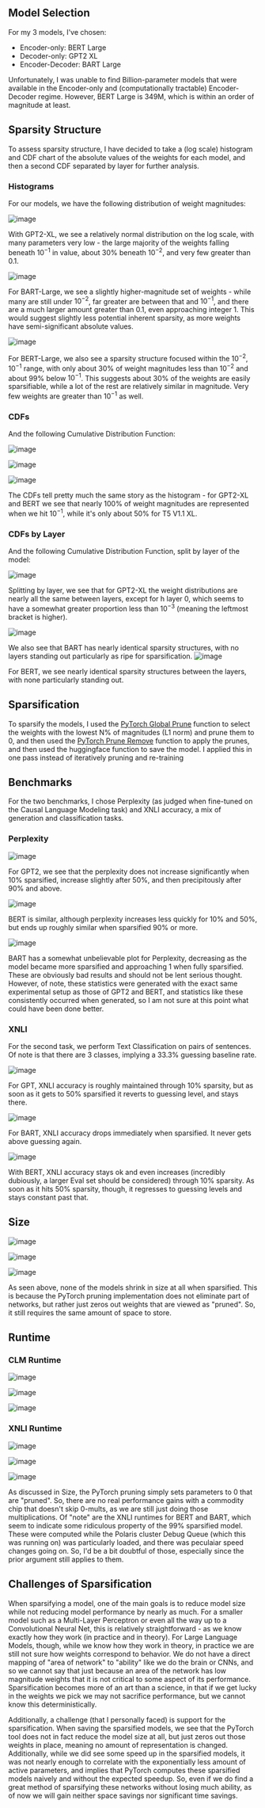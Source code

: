 ## Model Selection

For my 3 models, I've chosen:

 - Encoder-only: BERT Large
 - Decoder-only: GPT2 XL
 - Encoder-Decoder: BART Large

Unfortunately, I was unable to find Billion-parameter models that were available in the Encoder-only and (computationally tractable) Encoder-Decoder regime. However, BERT Large is 349M, which is within an order of magnitude at least. 

## Sparsity Structure
To assess sparsity structure, I have decided to take a (log scale) histogram and CDF chart of the absolute values of the weights for each model, and then a second CDF separated by layer for further analysis.

### Histograms
For our models, we have the following distribution of weight magnitudes:

![image](https://user-images.githubusercontent.com/5566842/200707807-0601a7e1-42c1-436e-90cb-c512f2b3c883.png)

With GPT2-XL, we see a relatively normal distribution on the log scale, with many parameters very low - the large majority of the weights falling beneath $10^{-1}$ in value, about 30% beneath $10^{-2}$, and very few greater than 0.1.


![image](https://user-images.githubusercontent.com/5566842/200709225-a22f6b98-cbe8-4c2a-9736-7023e0ba5fb3.png)

For BART-Large, we see a slightly higher-magnitude set of weights - while many are still under $10^{-2}$, far greater are between that and $10^{-1}$, and there are a much larger amount greater than $0.1$, even approaching integer 1. This would suggest slightly less potential inherent sparsity, as more weights have semi-significant absolute values.

![image](https://user-images.githubusercontent.com/5566842/200709610-fc221b3d-6b82-449b-88fe-503e82b4c737.png)

For BERT-Large, we also see a sparsity structure focused within the $10^{-2}, 10^{-1}$ range, with only about 30% of weight magnitudes less than $10^{-2}$ and about 99% below $10^{-1}$. This suggests about 30% of the weights are easily sparsifiable, while a lot of the rest are relatively similar in magnitude. Very few weights are greater than $10^{-1}$ as well.

 ### CDFs
And the following Cumulative Distribution Function:

![image](https://user-images.githubusercontent.com/5566842/200709289-8db43471-750f-4658-98bb-7acfdd7f1cc2.png)

![image](https://user-images.githubusercontent.com/5566842/200709298-153cd7ec-d1d1-431b-a7f2-c87fcb38c58b.png)

![image](https://user-images.githubusercontent.com/5566842/200709615-299ca829-81c9-46e3-a19a-51db7dc3b107.png)

The CDFs tell pretty much the same story as the histogram - for GPT2-XL and BERT we see that nearly 100% of weight magnitudes are represented when we hit $10^{-1}$, while it's only about 50% for T5 V1.1 XL.

### CDFs by Layer
And the following Cumulative Distribution Function, split by layer of the model:

![image](https://user-images.githubusercontent.com/5566842/200709705-10409f15-e1b6-42bf-bb36-bc3021c6a1e8.png)

Splitting by layer, we see that for GPT2-XL the weight distributions are nearly all the same between layers, except for h layer 0, which seems to have a somewhat greater proportion less than $10^{-3}$ (meaning the leftmost bracket is higher). 

![image](https://user-images.githubusercontent.com/5566842/200709725-2e911100-b5a8-42de-99f3-16b1b194cff3.png)

We also see that BART has nearly identical sparsity structures, with no layers standing out particularly as ripe for sparsification.
![image](https://user-images.githubusercontent.com/5566842/200713250-8532b9d5-193a-47cc-9fb3-ed81d8f42866.png)


For BERT, we see nearly identical sparsity structures between the layers, with none particularly standing out.

## Sparsification
To sparsify the models, I used the [PyTorch Global Prune](https://pytorch.org/docs/stable/generated/torch.nn.utils.prune.global_unstructured.html) function to select the weights with the lowest N% of magnitudes (L1 norm) and prune them to 0, and then used the [PyTorch Prune Remove](https://pytorch.org/docs/stable/generated/torch.nn.utils.prune.remove.html#torch.nn.utils.prune.remove) function to apply the prunes, and then used the huggingface function to save the model. I applied this in one pass instead of iteratively pruning and re-training

## Benchmarks
For the two benchmarks, I chose Perplexity (as judged when fine-tuned on the Causal Language Modeling task) and XNLI accuracy, a mix of generation and classification tasks. 

### Perplexity
![image](https://user-images.githubusercontent.com/5566842/200710091-ec959d66-da99-4549-8d71-bf50dadc829d.png)

For GPT2, we see that the perplexity does not increase significantly when 10% sparsified, increase slightly after 50%, and then precipitously after 90% and above.

![image](https://user-images.githubusercontent.com/5566842/200710188-57c0dc59-5481-4073-b9e2-3f3b61e6e34b.png)

BERT is similar, although perplexity increases less quickly for 10% and 50%, but ends up roughly similar when sparsified 90% or more.

![image](https://user-images.githubusercontent.com/5566842/200710324-175cedc4-d7a9-459a-b40c-3e2f8c325124.png)

BART has a somewhat unbelievable plot for Perplexity, decreasing as the model became more sparsified and approaching 1 when fully sparsified. These are obviously bad results and should not be lent serious thought. However, of note, these statistics were generated with the exact same experimental setup as those of GPT2 and BERT, and statistics like these consistently occurred when generated, so I am not sure at this point what could have been done better.

### XNLI
For the second task, we perform Text Classification on pairs of sentences. Of note is that there are 3 classes, implying a 33.3% guessing baseline rate.

![image](https://user-images.githubusercontent.com/5566842/200712072-a65be070-c868-4a2e-bc1a-24705d8a4390.png)

For GPT, XNLI accuracy is roughly maintained through 10% sparsity, but as soon as it gets to 50% sparsified it reverts to guessing level, and stays there.

![image](https://user-images.githubusercontent.com/5566842/200712173-6eccab3a-04bf-47e9-8358-fb01fa659cb1.png)

For BART, XNLI accuracy drops immediately when sparsified. It never gets above guessing again.

![image](https://user-images.githubusercontent.com/5566842/200711809-9ff50052-57a4-47ac-b13d-ad113e5dec4f.png)

With BERT, XNLI accuracy stays ok and even increases (incredibly dubiously, a larger Eval set should be considered) through 10% sparsity. As soon as it hits 50% sparsity, though, it regresses to guessing levels and stays constant past that.


## Size 
![image](https://user-images.githubusercontent.com/5566842/200712254-1525f9e3-c792-4e70-b30e-90d3b4f253bd.png)

![image](https://user-images.githubusercontent.com/5566842/200712275-598bed6b-235c-4298-9c0f-ef8ed570e020.png)

![image](https://user-images.githubusercontent.com/5566842/200712280-ea8770a5-244f-4ccb-bb82-f8555a55e86b.png)

As seen above, none of the models shrink in size at all when sparsified. This is because the PyTorch pruning implementation does not eliminate part of networks, but rather just zeros out weights that are viewed as "pruned". So, it still requires the same amount of space to store. 
## Runtime

### CLM Runtime
![image](https://user-images.githubusercontent.com/5566842/200712529-ef909973-346f-4770-8eb2-687ab039c7dd.png)

![image](https://user-images.githubusercontent.com/5566842/200712550-263a5d3b-e4bd-408b-b82f-403b8b468dd5.png)

![image](https://user-images.githubusercontent.com/5566842/200712563-f820acd0-d376-47b1-8a7e-1cad6849a6d1.png)

### XNLI Runtime
![image](https://user-images.githubusercontent.com/5566842/200712702-5aae21b7-b18b-4440-bccb-7114662b2639.png)



![image](https://user-images.githubusercontent.com/5566842/200712747-51f35f34-56f7-42ab-aff3-e4331ccf9c73.png)

![image](https://user-images.githubusercontent.com/5566842/200712763-8ef4bdf9-d0a6-4edd-9fa8-72f858030c3d.png)


As discussed in Size, the PyTorch pruning simply sets parameters to 0 that are "pruned". So, there are no real performance gains with a commodity chip that doesn't skip 0-mults, as we are still just doing those multiplications. Of "note" are the XNLI runtimes for BERT and BART, which seem to indicate some ridiculous property of the 99% sparsified model. These were computed while the Polaris cluster Debug Queue (which this was running on) was particularly loaded, and there was peculaiar speed changes going on. So, I'd be a bit doubtful of those, especially since the prior argument still applies to them. 
## Challenges of Sparsification
When sparsifying a model, one of the main goals is to reduce model size while not reducing model performance by nearly as much. For a smaller model such as a Multi-Layer Perceptron or even all the way up to a Convolutional Neural Net, this is relatively straightforward - as we know exactly how they work (in practice and in theory). For Large Language Models, though, while we know how they work in theory, in practice we are still not sure how weights correspond to behavior. We do not have a direct mapping of "area of network" to "ability" like we do the brain or CNNs, and so we cannot say that just because an area of the network has low magnitude weights that it is not critical to some aspect of its performance. Sparsification becomes more of an art than a science, in that if we get lucky in the weights we pick we may not sacrifice performance, but we cannot know this deterministically. 

Additionally, a challenge (that I personally faced) is support for the sparsification. When saving the sparsified models, we see that the PyTorch tool does not in fact reduce the model size at all, but just zeros out those weights in place, meaning no amount of representation is changed. Additionally, while we did see some speed up in the sparsified models, it was not nearly enough to correlate with the exponentially less amount of active parameters, and implies that PyTorch computes these sparsified models naively and without the expected speedup. So, even if we do find a great method of sparsifying these networks without losing much ability, as of now we will gain neither space savings nor significant time savings. 


